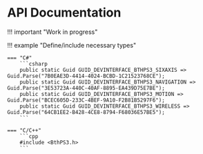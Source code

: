 # API Documentation

!!! important "Work in progress"

!!! example "Define/include necessary types"

    === "C#"
        ```csharp
        public static Guid GUID_DEVINTERFACE_BTHPS3_SIXAXIS => Guid.Parse("7B0EAE3D-4414-4024-BCBD-1C21523768CE");
        public static Guid GUID_DEVINTERFACE_BTHPS3_NAVIGATION => Guid.Parse("3E53723A-440C-40AF-8895-EA439D75E7BE");
        public static Guid GUID_DEVINTERFACE_BTHPS3_MOTION => Guid.Parse("BCEC605D-233C-4BEF-9A10-F2B81B5297F6");
        public static Guid GUID_DEVINTERFACE_BTHPS3_WIRELESS => Guid.Parse("64CB1EE2-B428-4CE8-8794-F68036E57BE5");
        ```

    === "C/C++"
        ```cpp
        #include <BthPS3.h>
        ```

